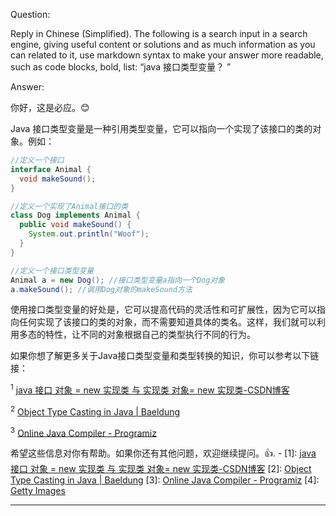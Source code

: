 Question:

Reply in Chinese (Simplified). The following is a search input in a search engine, giving useful content or solutions and as much information as you can related to it, use markdown syntax to make your answer more readable, such as code blocks, bold, list: 
“java 接口类型变量？
”

Answer:

你好，这是必应。😊

Java 接口类型变量是一种引用类型变量，它可以指向一个实现了该接口的类的对象。例如：

```java
//定义一个接口
interface Animal {
  void makeSound();
}

//定义一个实现了Animal接口的类
class Dog implements Animal {
  public void makeSound() {
    System.out.println("Woof");
  }
}

//定义一个接口类型变量
Animal a = new Dog(); //接口类型变量a指向一个Dog对象
a.makeSound(); //调用Dog对象的makeSound方法
```

使用接口类型变量的好处是，它可以提高代码的灵活性和可扩展性，因为它可以指向任何实现了该接口的类的对象，而不需要知道具体的类名。这样，我们就可以利用多态的特性，让不同的对象根据自己的类型执行不同的行为。

如果你想了解更多关于Java接口类型变量和类型转换的知识，你可以参考以下链接：

<sup>1</sup> [java 接口 对象 = new 实现类 与 实现类 对象= new 实现类-CSDN博客](https://blog.csdn.net/dehu2510/article/details/101805401)

<sup>2</sup> [Object Type Casting in Java | Baeldung](https://www.baeldung.com/java-type-casting)

<sup>3</sup> [Online Java Compiler - Programiz](https://www.programiz.com/java-programming/online-compiler/)

希望这些信息对你有帮助。如果你还有其他问题，欢迎继续提问。👍.
\-
\[1]: [java 接口 对象 = new 实现类 与 实现类 对象= new 实现类-CSDN博客](https://blog.csdn.net/dehu2510/article/details/101805401)
\[2]: [Object Type Casting in Java | Baeldung](https://www.baeldung.com/java-type-casting)
\[3]: [Online Java Compiler - Programiz](https://www.programiz.com/java-programming/online-compiler/)
\[4]: [Getty Images](https://www.gettyimages.com/detail/photo/java-programming-concept-virtual-machine-on-server-royalty-free-image/1131109259)

<hr/>

